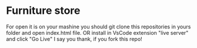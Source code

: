 # Furniture store
For open it is on your mashine you should git clone this repositories in yours folder and open index.html file.
OR
install in VsCode extension "live server" and click "Go Live"
I say you thank, if you fork this repo!